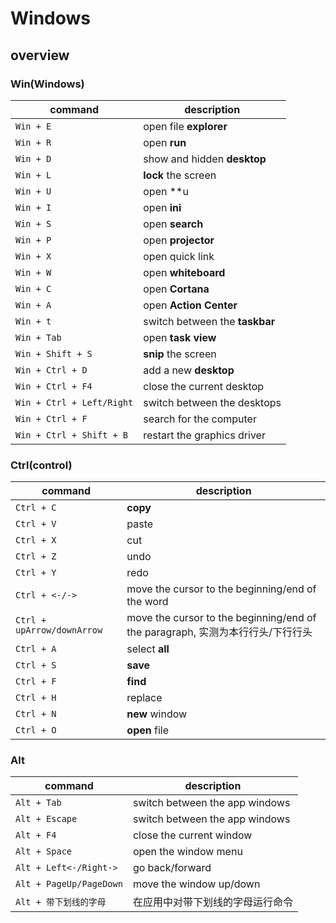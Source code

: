 # Windows

## overview

### Win(Windows)

| command | description |
| --- | --- |
| `Win + E` | open file **explorer** |
| `Win + R` | open **run** |
| `Win + D` | show and hidden **desktop** |
| `Win + L` | **lock** the screen |
| `Win + U` | open **u
| `Win + I` | open **ini** |
| `Win + S` | open **search** |
| `Win + P` | open **projector** |
| `Win + X` | open quick link |
| `Win + W` | open **whiteboard** |
| `Win + C` | open **Cortana** |
| `Win + A` | open **Action Center** |
| `Win + t` | switch between the **taskbar** |
| `Win + Tab` | open **task view** |
| `Win + Shift + S` | **snip** the screen |
| `Win + Ctrl + D` | add a new **desktop** |
| `Win + Ctrl + F4` | close the current desktop |
| `Win + Ctrl + Left/Right` | switch between the desktops |
| `Win + Ctrl + F` | search for the computer |
| `Win + Ctrl + Shift + B` | restart the graphics driver |

### Ctrl(control)

| command | description |
| --- | --- |
| `Ctrl + C` | **copy** |
| `Ctrl + V` | paste |
| `Ctrl + X` | cut |
| `Ctrl + Z` | undo |
| `Ctrl + Y` | redo |
| `Ctrl + <-/->` | move the cursor to the beginning/end of the word |
| `Ctrl + upArrow/downArrow` | move the cursor to the beginning/end of the paragraph, 实测为本行行头/下行行头 |
| `Ctrl + A` | select **all** |
| `Ctrl + S` | **save** |
| `Ctrl + F` | **find** |
| `Ctrl + H` | replace |
| `Ctrl + N` | **new** window |
| `Ctrl + O` | **open** file |

### Alt

| command | description |
| --- | --- |
| `Alt + Tab` | switch between the app windows |
| `Alt + Escape` | switch between the app windows |
| `Alt + F4` | close the current window |
| `Alt + Space` | open the window menu |
| `Alt + Left<-/Right->` | go back/forward |
| `Alt + PageUp/PageDown` | move the window up/down |
| `Alt + 带下划线的字母` | 在应用中对带下划线的字母运行命令 |

